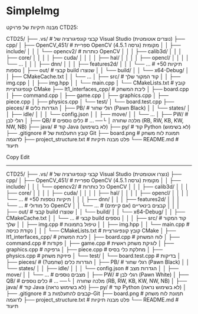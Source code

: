 ﻿# SimpleImg

מבנה תיקיות של פרויקט CTD25:

CTD25/
├── .vs/ # קבצי קונפיגורציה של Visual Studio (נוצרים אוטומטית)
├── cpp/
│ ├── OpenCV_451/ # ספריית OpenCV מקומית (גרסה 4.5.1)
│ │ ├── include/
│ │ │ └── opencv2/ # כותרות OpenCV
│ │ │ ├── calib3d/
│ │ │ ├── core/
│ │ │ │ ├── cuda/
│ │ │ │ ├── hal/
│ │ │ │ ├── opencl/
│ │ │ │ └── ...
│ │ │ ├── dnn/
│ │ │ ├── features2d/
│ │ │ └── ... # +50 תיקיות נוספות
│ ├── out/ # קבצי build שנוצרו
│ │ └── build/
│ │ └── x64-Debug/
│ │ ├── CMakeCache.txt
│ │ └── ...
│ ├── src/ # קוד המקור שלך
│ │ ├── img.cpp
│ │ ├── img.hpp
│ │ └── main.cpp
│ └── CMakeLists.txt # קובץ קונפיגורציית CMake
├── It1_interfaces_cpp/ # ליבת המשחק
│ ├── board.cpp
│ ├── command.cpp
│ ├── game.cpp
│ ├── graphics.cpp
│ ├── piece.cpp
│ ├── physics.cpp
│ └── test/
│ └── board.test.cpp
├── pieces/ # הגדרות כלים
│ ├── PB/ # רגלי שחור (Pawn Black)
│ │ └── states/
│ │ ├── idle/
│ │ │ └── config.json
│ │ ├── move/
│ │ └── ...
│ ├── PW/ # רגלי לבן
│ ├── QB/ # מלכה שחורה
│ └── ... # כלים נוספים (RB, RW, KB, KW, NW, NB)
├── java/ # קוד Java (לא בשימוש)
├── py/ # קוד Python (לא בשימוש)
├── .gitignore # קובץ התעלמות של Git
├── board.png # תמונת לוח משחק לדוגמה
├── project_structure.txt # פלט מבנה תיקיות
└── README.md # תיעוד

Copy
Edit


-------
CTD25/
├── .vs/                          # קבצי קונפיגורציה של Visual Studio (נוצרו אוטומטית)
├── cpp/
│   ├── OpenCV_451/               # ספריית OpenCV מקומית (גרסה 4.5.1)
│   │   ├── include/
│   │   │   └── opencv2/          # כל כותרות OpenCV
│   │   │       ├── calib3d/
│   │   │       ├── core/
│   │   │       │   ├── cuda/
│   │   │       │   ├── hal/
│   │   │       │   ├── opencl/
│   │   │       │   └── ...       # +50 תיקיות נוספות
│   │   │       ├── dnn/
│   │   │       ├── features2d/
│   │   │       └── ...           # כל מודולי OpenCV
│   │   └── ...                   # קבצים בינאריים (אם קיימים)
│   │
│   ├── out/                      # קבצי build שנוצרו
│   │   └── build/
│   │       └── x64-Debug/
│   │           ├── CMakeCache.txt
│   │           └── ...           # קבצי build נוספים
│   │
│   ├── src/                      # קוד המקור שלך
│   │   ├── img.cpp               # טיפול בתמונות
│   │   ├── img.hpp
│   │   └── main.cpp              # נקודת כניסה
│   │
│   └── CMakeLists.txt            # קובץ קונפיגורציית CMake
│
├── It1_interfaces_cpp/           # ליבת המשחק
│   ├── board.cpp                 # לוח המשחק
│   ├── command.cpp               # פקודות
│   ├── game.cpp                  # לוגיקת משחק ראשית
│   ├── graphics.cpp              # גרפיקה
│   ├── piece.cpp                 # מחלקת כלי בסיס
│   ├── physics.cpp               # פיזיקת משחק
│   └── test/
│       └── board.test.cpp        # בדיקות
│
├── pieces/                       # הגדרות כלים (שחמט?)
│   ├── PB/                       # רגלי שחור (Pawn Black)
│   │   └── states/
│   │       ├── idle/
│   │       │   └── config.json   # הגדרות מצב
│   │       ├── move/
│   │       └── ...               # מצבים נוספים
│   ├── PW/                       # רגלי לבן (Pawn White)
│   ├── QB/                       # מלכה שחורה
│   └── ...                       # כלים נוספים (RB, RW, KB, KW, NW, NB)
│
├── java/                         # קוד Java (לא בשימוש נראה)
├── py/                           # קוד Python (לא בשימוש נראה)
│
├── .gitignore                    # קבצים להתעלמות ב-Git
├── board.png                     # תמונת לוח משחק לדוגמה
├── project_structure.txt         # פלט מבנה תיקיות
└── README.md                     # תיעוד

